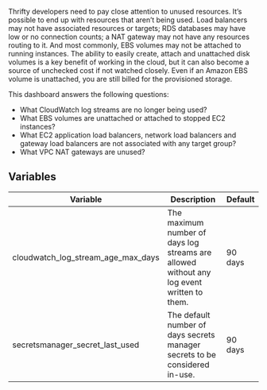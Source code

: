 
Thrifty developers need to pay close attention to unused resources. It’s possible to end up with resources that aren’t being used. Load balancers may not have associated resources or targets; RDS databases may have low or no connection counts; a NAT gateway may not have any resources routing to it. And most commonly, EBS volumes may not be attached to running instances. The ability to easily create, attach and unattached disk volumes is a key benefit of working in the cloud, but it can also become a source of unchecked cost if not watched closely. Even if an Amazon EBS volume is unattached, you are still billed for the provisioned storage.

This dashboard answers the following questions:

- What CloudWatch log streams are no longer being used?
- What EBS volumes are unattached or attached to stopped EC2 instances?
- What EC2 application load balancers, network load balancers and gateway load balancers are not associated with any target group?
- What VPC NAT gateways are unused?

## Variables

| Variable                           | Description                                                                               | Default |
| ---------------------------------- | ----------------------------------------------------------------------------------------- | ------- |
| cloudwatch_log_stream_age_max_days | The maximum number of days log streams are allowed without any log event written to them. | 90 days |
| secretsmanager_secret_last_used    | The default number of days secrets manager secrets to be considered in-use.               | 90 days |
